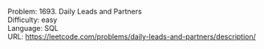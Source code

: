 Problem: 1693. Daily Leads and Partners   
Difficulty: easy  
Language: SQL  
URL: https://leetcode.com/problems/daily-leads-and-partners/description/